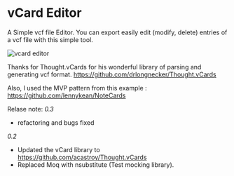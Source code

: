 # vCard Editor
A Simple vcf file Editor. You can export easily edit (modify, delete)  entries of a vcf file with this simple tool. 

![vcard editor](https://user-images.githubusercontent.com/474542/151180600-cf169628-0761-49a9-a63d-05f751c6a9bb.png)


Thanks for Thought.vCards for his wonderful library of parsing and generating vcf format.
https://github.com/drlongnecker/Thought.vCards

Also, I used the MVP pattern from this example :
https://github.com/lennykean/NoteCards

Relase note:
*0.3*
- refactoring and bugs fixed 


*0.2*
- Updated the vCard library to https://github.com/acastroy/Thought.vCards
- Replaced Moq with nsubstitute (Test mocking library).



